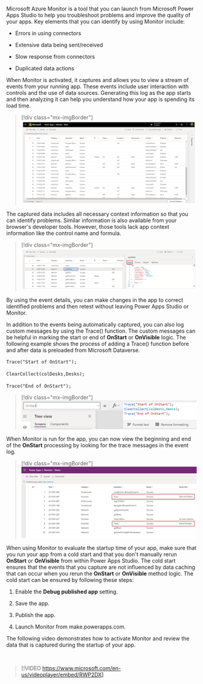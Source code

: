 Microsoft Azure Monitor is a tool that you can launch from Microsoft Power Apps Studio to help you troubleshoot problems and improve the quality of your apps. Key elements that you can identify by using Monitor include:

- Errors in using connectors

- Extensive data being sent/received

- Slow response from connectors

- Duplicated data actions

When Monitor is activated, it captures and allows you to view a stream of events from your running app. These events include user interaction with controls and the use of data sources. Generating this log as the app starts and then analyzing it can help you understand how your app is spending its load time.

> [!div class="mx-imgBorder"]
> [![Screenshot of a Power Apps Monitor window containing a captured log from an app session.](../media/1-monitor.png)](../media/1-monitor.png#lightbox)

The captured data includes all necessary context information so that you can identify problems. Similar information is also available from your browser's developer tools. However, those tools lack app context information like the control name and formula.

> [!div class="mx-imgBorder"]
> [![Screenshot of a Power Apps Monitor window that shows a captured event log from an app session.](../media/2-operation-details.png)](../media/2-operation-details.png#lightbox)

By using the event details, you can make changes in the app to correct identified problems and then retest without leaving Power Apps Studio or Monitor.

In addition to the events being automatically captured, you can also log custom messages by using the Trace() function. The custom messages can be helpful in marking the start or end of **OnStart** or **OnVisible** logic. The following example shows the process of adding a Trace() function before and after data is preloaded from Microsoft Dataverse.

    Trace("Start of OnStart");

    ClearCollect(colDesks,Desks);

    Trace("End of OnStart");

> [!div class="mx-imgBorder"]
> [![Screenshot of the App.OnStart formula containing the following formula: Trace(\"Start of OnStart\"); ClearCollect(colDesks,Desks); Trace(\"End of OnStart\");](../media/3-trace.png)](../media/3-trace.png#lightbox)

When Monitor is run for the app, you can now view the beginning and end of the **OnStart** processing by looking for the trace messages in the event log.

> [!div class="mx-imgBorder"]
> [![Screenshot of the event log showing the events that were captured during the app start process.](../media/4-monitor-trace.png)](../media/4-monitor-trace.png#lightbox)

When using Monitor to evaluate the startup time of your app, make sure that you run your app from a cold start and that you don't manually rerun **OnStart** or **OnVisible** from within Power Apps Studio. The cold start ensures that the events that you capture are not influenced by data caching that can occur when you rerun the **OnStart** or **OnVisible** method logic. The cold start can be ensured by following these steps:

1. Enable the **Debug published app** setting.

2. Save the app.

3. Publish the app.

4. Launch Monitor from make.powerapps.com.

The following video demonstrates how to activate Monitor and review the data that is captured during the startup of your app.

&nbsp;
> [!VIDEO https://www.microsoft.com/en-us/videoplayer/embed/RWP2DX]
